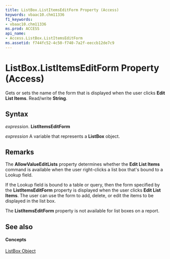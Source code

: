 ```yaml
---
title: ListBox.ListItemsEditForm Property (Access)
keywords: vbaac10.chm11336
f1_keywords:
- vbaac10.chm11336
ms.prod: ACCESS
api_name:
- Access.ListBox.ListItemsEditForm
ms.assetid: f744fc52-4c50-f740-7a2f-eeccb12de7c9
---
```



# ListBox.ListItemsEditForm Property (Access)

Gets or sets the name of the form that is displayed when the user clicks  **Edit List Items**. Read/write  **String**.


## Syntax

 _expression_. **ListItemsEditForm**

 _expression_ A variable that represents a **ListBox** object.


## Remarks

The  **AllowValueEditLists** property determines whether the **Edit List Items** command is available when the user right-clicks a list box that's bound to a Lookup field.

If the Lookup field is bound to a table or query, then the form specified by the  **ListItemsEditForm** property is displayed when the user clicks **Edit List Items**. The user can use the form to add, delete, or edit the items to be displayed in the list box.

The  **ListItemsEditForm** property is not available for list boxes on a report.


## See also


#### Concepts


[ListBox Object](listbox-object-access.md)


